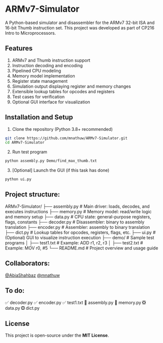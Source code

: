 # ARMv7-Simulator

A Python-based simulator and disassembler for the ARMv7 32-bit ISA and 16-bit Thumb instruction set. This project was developed as part of CP216 Intro to Microprocessors.

## Features

1. ARMv7 and Thumb instruction support
2. Instruction decoding and encoding
3. Pipelined CPU modeling
4. Memory model implementation
5. Register state management
6. Simulation output displaying register and memory changes
7. Extensible lookup tables for opcodes and registers
8. Test cases for verification
9. Optional GUI interface for visualization

## Installation and Setup

1. Clone the repository (Python 3.8+ recommended)
```bash
git clone https://github.com/mnathuw/ARMv7-Simulator.git
cd ARMv7-Simulator
```
2. Run test program
```bash
python assembly.py Demo/find_max_thumb.txt
```
3. [Optional] Launch the GUI (if this task has done)
```bash
python ui.py
```

## Project structure:
ARMv7-Simulator/
├── assembly.py       # Main driver: loads, decodes, and executes instructions
├── memory.py         # Memory model: read/write logic and memory setup
├── data.py           # CPU state: general-purpose registers, flags, constants
├── decoder.py        # Disassembler: binary to assembly translation
├── encoder.py        # Assembler: assembly to binary translation
├── dict.py           # Lookup tables for opcodes, registers, flags, etc.
├── ui.py             # (Optional) GUI to visualize instruction execution
├── demo/             # Sample test programs
│   ├── test1.txt     # Example: ADD r1, r2, r3
│   ├── test2.txt     # Example: MOV r0, #5
└── README.md         # Project overview and usage guide


## Collaborators:
[@AbiaShahbaz](https://github.com/AbiaShahbaz) [@mnathuw](https://github.com/mnathuw)

## To do:
✅ decoder.py
✅ encoder.py
✅ test1.txt
🚧 assembly.py
🚧 memory.py
❎ data.py
❎ dict.py

## License
This project is open-source under the **MIT License**.